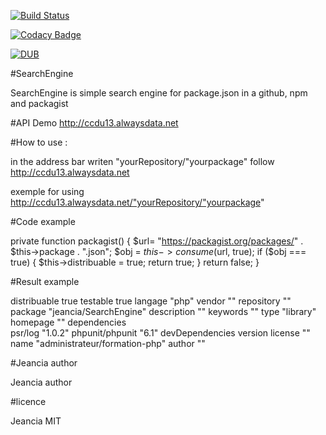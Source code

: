 [![Build Status](https://travis-ci.org/jeancia/SearchEngine.svg?branch=master)](https://travis-ci.org/jeancia/SearchEngine)

[![Codacy Badge](https://api.codacy.com/project/badge/Grade/39433365f76148d4890cc61f88497538)](https://www.codacy.com/app/jeancia/SearchEngine?utm_source=github.com&amp;utm_medium=referral&amp;utm_content=jeancia/SearchEngine&amp;utm_campaign=Badge_Grade)

[![DUB](https://img.shields.io/dub/l/vibe-d.svg?style=flat-square)]()

#SearchEngine

SearchEngine is simple search engine for package.json in a github, npm and packagist  
 
 
 #API Demo 
http://ccdu13.alwaysdata.net

#How to use : 

in the address bar writen "yourRepository/"yourpackage"  follow http://ccdu13.alwaysdata.net

exemple for using 
http://ccdu13.alwaysdata.net/"yourRepository/"yourpackage"  

#Code example  

  private function packagist() 
    {
        $url= "https://packagist.org/packages/"
        . $this->package . ".json";
        $obj = $this->consume($url, true);
        if ($obj === true) {
            $this->distribuable = true;
            return true;
        } 
        return false;
    }

#Result example 

distribuable	true
testable	true
langage	"php"
vendor	""
repository	""
package	"jeancia/SearchEngine"
description	""
keywords	""
type	"library"
homepage	""
dependencies	
psr/log	"1.0.2"
phpunit/phpunit	"6.1"
devDependencies	
version	
license	""
name	"administrateur/formation-php"
author	""


#Jeancia author

Jeancia author

#licence

Jeancia MIT

